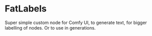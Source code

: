 # FatLabels
Super simple custom node for Comfy UI, to generate text, for bigger labelling of nodes. Or to use in generations.

